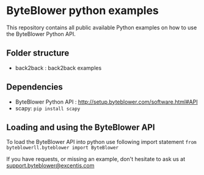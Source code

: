 # ByteBlower python examples

This repository contains all public available Python examples on how to use the ByteBlower Python API. 



## Folder structure
- back2back : back2back examples


## Dependencies
- ByteBlower Python API : http://setup.byteblower.com/software.html#API
- scapy: `pip install scapy`


## Loading and using the ByteBlower API
To load the ByteBlower API into python use following import statement
`from byteblowerll.byteblower import ByteBlower`



If you have requests, or missing an example, don't hesitate to ask us at support.byteblower@excentis.com
